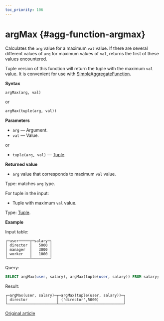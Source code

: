 ```yaml
---
toc_priority: 106
---
```


# argMax {#agg-function-argmax}

Calculates the `arg` value for a maximum `val` value. If there are several different values of `arg` for maximum values of `val`, returns the first of these values encountered.

Tuple version of this function will return the tuple with the maximum `val` value. It is convenient for use with [SimpleAggregateFunction](../../../sql-reference/data-types/simpleaggregatefunction.md).

**Syntax**

``` sql
argMax(arg, val)
```

or

``` sql
argMax(tuple(arg, val))
```

**Parameters**

-   `arg` — Argument.
-   `val` — Value.

or 

-   `tuple(arg, val)` — [Tuple](../../../sql-reference/data-types/tuple.md).

**Returned value**

-   `arg` value that corresponds to maximum `val` value.

Type: matches `arg` type. 

For tuple in the input:

-   Tuple with maximum `val` value.

Type: [Tuple](../../../sql-reference/data-types/tuple.md).

**Example**

Input table:

``` text
┌─user─────┬─salary─┐
│ director │   5000 │
│ manager  │   3000 │
│ worker   │   1000 │
└──────────┴────────┘
```

Query:

``` sql
SELECT argMax(user, salary), argMax(tuple(user, salary)) FROM salary;
```

Result:

``` text
┌─argMax(user, salary)─┬─argMax(tuple(user, salary))─┐
│ director             │ ('director',5000)           │
└──────────────────────┴─────────────────────────────┘
```

[Original article](https://clickhouse.tech/docs/en/sql-reference/aggregate-functions/reference/argmax/) <!--hide-->
